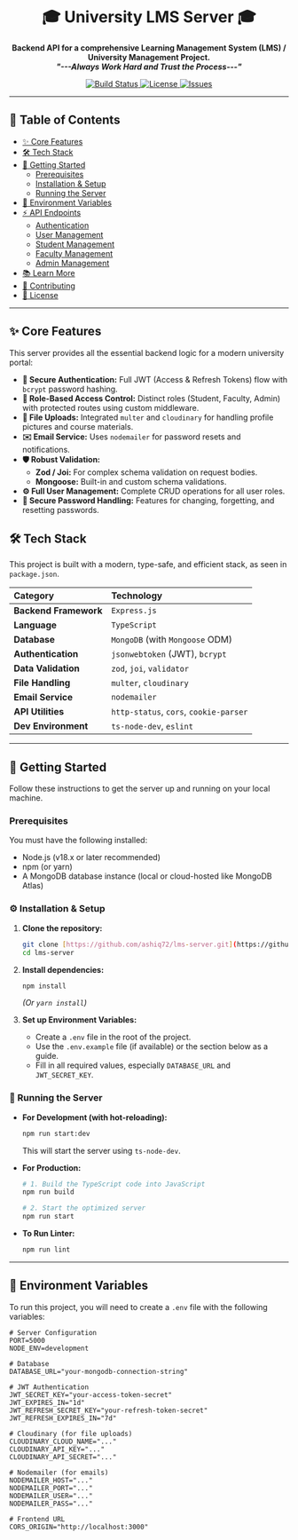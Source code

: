 <div align="center">

# 🎓 University LMS Server 🎓

**Backend API for a comprehensive Learning Management System (LMS) / University Management Project.**
<br>
<em>
  <b><i>"---Always Work Hard and Trust the Process---"</i></b>
</em>
<br>

<p>
  <a href="https://github.com/ashiq72/lms-server/actions">
    <img src="https://img.shields.io/github/actions/workflow/status/ashiq72/lms-server/.github%2Fworkflows%2Fci.yml?style=for-the-badge&logo=githubactions&logoColor=white&label=Build" alt="Build Status">
  </a>
  <a href="https://github.com/ashiq72/lms-server/blob/main/LICENSE">
    <img src="https://img.shields.io/github/license/ashiq72/lms-server?style=for-the-badge&color=blue&label=License" alt="License">
  </a>
  <a href="https://github.com/ashiq72/lms-server/issues">
    <img src="https://img.shields.io/github/issues/ashiq72/lms-server?style=for-the-badge&color=brightgreen" alt="Issues">
  </a>
</p>
</div>

---

## 📍 Table of Contents

* [✨ Core Features](#-core-features)
* [🛠️ Tech Stack](#-tech-stack)
* [🏁 Getting Started](#-getting-started)
    * [Prerequisites](#prerequisites)
    * [Installation & Setup](#-installation--setup)
    * [Running the Server](#-running-the-server)
* [🔑 Environment Variables](#-environment-variables)
* [⚡ API Endpoints](#-api-endpoints)
    * [Authentication](#-authentication)
    * [User Management](#-user-management)
    * [Student Management](#-student-management)
    * [Faculty Management](#-faculty-management)
    * [Admin Management](#-admin-management)
* [📚 Learn More](#-learn-more)
* [🤝 Contributing](#-contributing)
* [📜 License](#-license)

---

## ✨ Core Features

This server provides all the essential backend logic for a modern university portal:

* **🔐 Secure Authentication:** Full JWT (Access & Refresh Tokens) flow with `bcrypt` password hashing.
* **👮 Role-Based Access Control:** Distinct roles (Student, Faculty, Admin) with protected routes using custom middleware.
* **📁 File Uploads:** Integrated `multer` and `cloudinary` for handling profile pictures and course materials.
* **✉️ Email Service:** Uses `nodemailer` for password resets and notifications.
* **🛡️ Robust Validation:**
    * **Zod / Joi:** For complex schema validation on request bodies.
    * **Mongoose:** Built-in and custom schema validations.
* **⚙️ Full User Management:** Complete CRUD operations for all user roles.
* **🔑 Secure Password Handling:** Features for changing, forgetting, and resetting passwords.

## 🛠️ Tech Stack

This project is built with a modern, type-safe, and efficient stack, as seen in `package.json`.

| Category | Technology |
| :--- | :--- |
| **Backend Framework** | `Express.js` |
| **Language** | `TypeScript` |
| **Database** | `MongoDB` (with `Mongoose` ODM) |
| **Authentication** | `jsonwebtoken` (JWT), `bcrypt` |
| **Data Validation** | `zod`, `joi`, `validator` |
| **File Handling** | `multer`, `cloudinary` |
| **Email Service** | `nodemailer` |
| **API Utilities** | `http-status`, `cors`, `cookie-parser` |
| **Dev Environment** | `ts-node-dev`, `eslint` |

---

## 🏁 Getting Started

Follow these instructions to get the server up and running on your local machine.

### Prerequisites

You must have the following installed:
* Node.js (v18.x or later recommended)
* npm (or yarn)
* A MongoDB database instance (local or cloud-hosted like MongoDB Atlas)

### ⚙️ Installation & Setup

1.  **Clone the repository:**
    ```sh
    git clone [https://github.com/ashiq72/lms-server.git](https://github.com/ashiq72/lms-server.git)
    cd lms-server
    ```

2.  **Install dependencies:**
    ```sh
    npm install
    ```
    *(Or `yarn install`)*

3.  **Set up Environment Variables:**
    * Create a `.env` file in the root of the project.
    * Use the `.env.example` file (if available) or the section below as a guide.
    * Fill in all required values, especially `DATABASE_URL` and `JWT_SECRET_KEY`.

### 🚀 Running the Server

* **For Development (with hot-reloading):**
    ```sh
    npm run start:dev
    ```
    This will start the server using `ts-node-dev`.

* **For Production:**
    ```sh
    # 1. Build the TypeScript code into JavaScript
    npm run build

    # 2. Start the optimized server
    npm run start
    ```

* **To Run Linter:**
    ```sh
    npm run lint
    ```
---

## 🔑 Environment Variables

To run this project, you will need to create a `.env` file with the following variables:

```.env
# Server Configuration
PORT=5000
NODE_ENV=development

# Database
DATABASE_URL="your-mongodb-connection-string"

# JWT Authentication
JWT_SECRET_KEY="your-access-token-secret"
JWT_EXPIRES_IN="1d"
JWT_REFRESH_SECRET_KEY="your-refresh-token-secret"
JWT_REFRESH_EXPIRES_IN="7d"

# Cloudinary (for file uploads)
CLOUDINARY_CLOUD_NAME="..."
CLOUDINARY_API_KEY="..."
CLOUDINARY_API_SECRET="..."

# Nodemailer (for emails)
NODEMAILER_HOST="..."
NODEMAILER_PORT="..."
NODEMAILER_USER="..."
NODEMAILER_PASS="..."

# Frontend URL
CORS_ORIGIN="http://localhost:3000"
